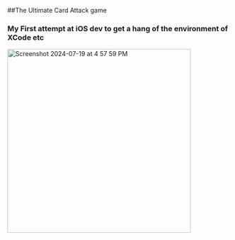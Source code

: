 ##The Ultimate Card Attack game

### My First attempt at iOS dev to get a hang of the environment of XCode etc

<img width="414" alt="Screenshot 2024-07-19 at 4 57 59 PM" src="https://github.com/user-attachments/assets/163b5da6-2c0b-4a06-aff4-f15c0f6d170c">
